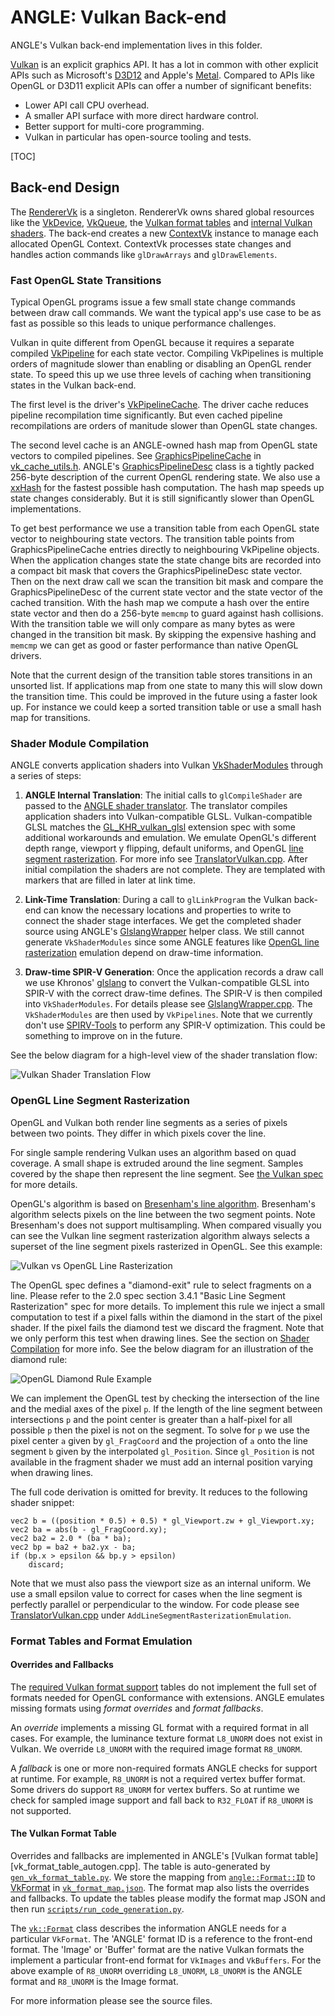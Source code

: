 # ANGLE: Vulkan Back-end

ANGLE's Vulkan back-end implementation lives in this folder.

[Vulkan](https://www.khronos.org/vulkan/) is an explicit graphics API. It has a lot in common with
other explicit APIs such as Microsoft's [D3D12][D3D12 Guide] and Apple's
[Metal](https://developer.apple.com/metal/). Compared to APIs like OpenGL or D3D11 explicit APIs can
offer a number of significant benefits:

 * Lower API call CPU overhead.
 * A smaller API surface with more direct hardware control.
 * Better support for multi-core programming.
 * Vulkan in particular has open-source tooling and tests.

[D3D12 Guide]: https://docs.microsoft.com/en-us/windows/desktop/direct3d12/directx-12-programming-guide

[TOC]

## Back-end Design

The [RendererVk](RendererVk.cpp) is a singleton. RendererVk owns shared global resources like the
[VkDevice][VkDevice], [VkQueue][VkQueue], the [Vulkan format tables](vk_format_utils.h) and
[internal Vulkan shaders](shaders). The back-end creates a new [ContextVk](ContextVk.cpp) instance
to manage each allocated OpenGL Context. ContextVk processes state changes and handles action
commands like `glDrawArrays` and `glDrawElements`.

### Fast OpenGL State Transitions

Typical OpenGL programs issue a few small state change commands between draw call commands. We want
the typical app's use case to be as fast as possible so this leads to unique performance challenges.

Vulkan in quite different from OpenGL because it requires a separate compiled
[VkPipeline][VkPipeline] for each state vector. Compiling VkPipelines is multiple orders of
magnitude slower than enabling or disabling an OpenGL render state. To speed this up we use three
levels of caching when transitioning states in the Vulkan back-end.

The first level is the driver's [VkPipelineCache][VkPipelineCache]. The driver
cache reduces pipeline recompilation time significantly. But even cached
pipeline recompilations are orders of manitude slower than OpenGL state changes.

The second level cache is an ANGLE-owned hash map from OpenGL state vectors to compiled pipelines.
See [GraphicsPipelineCache][GraphicsPipelineCache] in [vk_cache_utils.h](vk_cache_utils.h). ANGLE's
[GraphicsPipelineDesc][GraphicsPipelineDesc] class is a tightly packed 256-byte description of the
current OpenGL rendering state. We also use a [xxHash](https://github.com/Cyan4973/xxHash) for the
fastest possible hash computation. The hash map speeds up state changes considerably. But it is
still significantly slower than OpenGL implementations.

To get best performance we use a transition table from each OpenGL state vector to neighbouring
state vectors. The transition table points from GraphicsPipelineCache entries directly to
neighbouring VkPipeline objects. When the application changes state the state change bits are
recorded into a compact bit mask that covers the GraphicsPipelineDesc state vector. Then on the next
draw call we scan the transition bit mask and compare the GraphicsPipelineDesc of the current state
vector and the state vector of the cached transition. With the hash map we compute a hash over the
entire state vector and then do a 256-byte `memcmp` to guard against hash collisions. With the
transition table we will only compare as many bytes as were changed in the transition bit mask. By
skipping the expensive hashing and `memcmp` we can get as good or faster performance than native
OpenGL drivers.

Note that the current design of the transition table stores transitions in an unsorted list. If
applications map from one state to many this will slow down the transition time. This could be
improved in the future using a faster look up. For instance we could keep a sorted transition table
or use a small hash map for transitions.

[VkDevice]: https://www.khronos.org/registry/vulkan/specs/1.1-extensions/man/html/VkDevice.html
[VkQueue]: https://www.khronos.org/registry/vulkan/specs/1.1-extensions/man/html/VkQueue.html
[VkPipeline]: https://www.khronos.org/registry/vulkan/specs/1.1-extensions/man/html/VkPipeline.html
[VkPipelineCache]: https://www.khronos.org/registry/vulkan/specs/1.1-extensions/man/html/VkPipelineCache.html
[GraphicsPipelineCache]: https://chromium.googlesource.com/angle/angle/+/225f08bf85a368f905362cdd1366e4795680452c/src/libANGLE/renderer/vulkan/vk_cache_utils.h#498
[GraphicsPipelineDesc]: https://chromium.googlesource.com/angle/angle/+/225f08bf85a368f905362cdd1366e4795680452c/src/libANGLE/renderer/vulkan/vk_cache_utils.h#244

### Shader Module Compilation

ANGLE converts application shaders into Vulkan [VkShaderModules][VkShaderModule] through a series
of steps:

1. **ANGLE Internal Translation**: The initial calls to `glCompileShader` are passed to the [ANGLE
shader translator][translator]. The translator compiles application shaders into Vulkan-compatible
GLSL. Vulkan-compatible GLSL matches the [GL_KHR_vulkan_glsl][GL_KHR_vulkan_glsl] extension spec
with some additional workarounds and emulation. We emulate OpenGL's different depth range, viewport
y flipping, default uniforms, and OpenGL [line segment
rasterization](#opengl-line-segment-rasterization). For more info see
[TranslatorVulkan.cpp][TranslatorVulkan.cpp]. After initial compilation the shaders are not
complete. They are templated with markers that are filled in later at link time.

1. **Link-Time Translation**: During a call to `glLinkProgram` the Vulkan back-end can know the
necessary locations and properties to write to connect the shader stage interfaces. We get the
completed shader source using ANGLE's [GlslangWrapper][GlslangWrapper.cpp] helper class. We still
cannot generate `VkShaderModules` since some ANGLE features like [OpenGL line
rasterization](#opengl-line-segment-rasterization) emulation depend on draw-time information.

1. **Draw-time SPIR-V Generation**: Once the application records a draw call we use Khronos'
[glslang][glslang] to convert the Vulkan-compatible GLSL into SPIR-V with the correct draw-time
defines. The SPIR-V is then compiled into `VkShaderModules`. For details please see
[GlslangWrapper.cpp][GlslangWrapper.cpp]. The `VkShaderModules` are then used by `VkPipelines`. Note
that we currently don't use [SPIRV-Tools][SPIRV-Tools] to perform any SPIR-V optimization. This
could be something to improve on in the future.

See the below diagram for a high-level view of the shader translation flow:

<!-- Generated from https://bramp.github.io/js-sequence-diagrams/
participant App
participant "ANGLE Front-end"
participant "Vulkan Back-end"
participant "ANGLE Translator"
participant "GlslangWrapper"
participant "Glslang"

App->"ANGLE Front-end": glCompileShader (VS)
"ANGLE Front-end"->"Vulkan Back-end": ShaderVk::compile
"Vulkan Back-end"->"ANGLE Translator": sh::Compile
"ANGLE Translator"- ->"ANGLE Front-end": return Vulkan-compatible GLSL

Note right of "ANGLE Front-end": Source is templated\nwith markers to be\nfilled at link time.

Note right of App: Same for FS, GS, etc...

App->"ANGLE Front-end": glCreateProgram (...)
App->"ANGLE Front-end": glAttachShader (...)
App->"ANGLE Front-end": glLinkProgram
"ANGLE Front-end"->"Vulkan Back-end": ProgramVk::link

Note right of "Vulkan Back-end": ProgramVk inits uniforms,\nlayouts, and descriptors.

"Vulkan Back-end"->GlslangWrapper: GlslangWrapper::GetShaderSource
GlslangWrapper- ->"Vulkan Back-end": return filled-in sources

Note right of "Vulkan Back-end": Source is templated with\ndefines to be resolved at\ndraw time.

"Vulkan Back-end"- ->"ANGLE Front-end": return success

Note right of App: App execution continues...

App->"ANGLE Front-end": glDrawArrays (any draw)
"ANGLE Front-end"->"Vulkan Back-end": ContextVk::drawArrays

"Vulkan Back-end"->GlslangWrapper: GlslangWrapper::GetShaderCode (with defines)
GlslangWrapper->Glslang: GlslangToSpv
Glslang- ->"Vulkan Back-end": Return SPIR-V

Note right of "Vulkan Back-end": We init VkShaderModules\nand VkPipeline then\nrecord the draw.

"Vulkan Back-end"- ->"ANGLE Front-end": return success
-->

![Vulkan Shader Translation Flow](https://raw.githubusercontent.com/google/angle/master/src/libANGLE/renderer/vulkan/doc/img/VulkanShaderTranslation.svg?sanitize=true)

[VkShaderModule]: https://www.khronos.org/registry/vulkan/specs/1.1-extensions/man/html/VkShaderModule.html
[translator]: https://chromium.googlesource.com/angle/angle/+/refs/heads/master/src/compiler/translator/
[GL_KHR_vulkan_glsl]: https://github.com/KhronosGroup/GLSL/blob/master/extensions/khr/GL_KHR_vulkan_glsl.txt
[TranslatorVulkan.cpp]: https://chromium.googlesource.com/angle/angle/+/refs/heads/master/src/compiler/translator/TranslatorVulkan.cpp
[glslang]: https://github.com/KhronosGroup/glslang
[GlslangWrapper.cpp]: https://chromium.googlesource.com/angle/angle/+/refs/heads/master/src/libANGLE/renderer/vulkan/GlslangWrapper.cpp
[SPIRV-Tools]: https://github.com/KhronosGroup/SPIRV-Tools

### OpenGL Line Segment Rasterization

OpenGL and Vulkan both render line segments as a series of pixels between two points. They differ in
which pixels cover the line.

For single sample rendering Vulkan uses an algorithm based on quad coverage. A small shape is
extruded around the line segment. Samples covered by the shape then represent the line segment. See
[the Vulkan spec][VulkanLineRaster] for more details.

OpenGL's algorithm is based on [Bresenham's line algorithm][Bresenham]. Bresenham's algorithm
selects pixels on the line between the two segment points. Note Bresenham's does not support
multisampling. When compared visually you can see the Vulkan line segment rasterization algorithm
always selects a superset of the line segment pixels rasterized in OpenGL. See this example:

![Vulkan vs OpenGL Line Rasterization][VulkanVsGLLineRaster]

The OpenGL spec defines a "diamond-exit" rule to select fragments on a line. Please refer to the 2.0
spec section 3.4.1 "Basic Line Segment Rasterization" spec for more details. To implement this rule
we inject a small computation to test if a pixel falls within the diamond in the start of the pixel
shader. If the pixel fails the diamond test we discard the fragment. Note that we only perform this
test when drawing lines. See the section on [Shader Compilation](#shader-module-compilation) for
more info. See the below diagram for an illustration of the diamond rule:

![OpenGL Diamond Rule Example][DiamondRule]

We can implement the OpenGL test by checking the intersection of the line and the medial axes of the
pixel `p`. If the length of the line segment between intersections `p` and the point center is
greater than a half-pixel for all possible `p` then the pixel is not on the segment. To solve for
`p` we use the pixel center `a` given by `gl_FragCoord` and the projection of `a` onto the line
segment `b` given by the interpolated `gl_Position`. Since `gl_Position` is not available in the
fragment shader we must add an internal position varying when drawing lines.

The full code derivation is omitted for brevity. It reduces to the following shader snippet:

```vec2 position = PositionVarying.xy / PositionVarying.w;
vec2 b = ((position * 0.5) + 0.5) * gl_Viewport.zw + gl_Viewport.xy;
vec2 ba = abs(b - gl_FragCoord.xy);
vec2 ba2 = 2.0 * (ba * ba);
vec2 bp = ba2 + ba2.yx - ba;
if (bp.x > epsilon && bp.y > epsilon)
    discard;
```

Note that we must also pass the viewport size as an internal uniform. We use a small epsilon value
to correct for cases when the line segment is perfectly parallel or perpendicular to the window. For
code please see [TranslatorVulkan.cpp][TranslatorVulkan.cpp] under
`AddLineSegmentRasterizationEmulation`.

[VulkanLineRaster]: https://www.khronos.org/registry/vulkan/specs/1.1/html/chap24.html#primsrast-lines-basic
[Bresenham]: https://en.wikipedia.org/wiki/Bresenham%27s_line_algorithm
[VulkanVsGLLineRaster]: doc/img/LineRasterComparison.gif
[DiamondRule]: doc/img/LineRasterPixelExample.png

### Format Tables and Format Emulation

#### Overrides and Fallbacks

The [required Vulkan format support][VulkanRequiredSupport] tables do not implement the full set of
formats needed for OpenGL conformance with extensions. ANGLE emulates missing formats using *format
overrides* and *format fallbacks*.

An *override* implements a missing GL format with a required format in all cases. For example, the
luminance texture format `L8_UNORM` does not exist in Vulkan. We override `L8_UNORM` with the
required image format `R8_UNORM`.

A *fallback* is one or more non-required formats ANGLE checks for support at runtime. For example,
`R8_UNORM` is not a required vertex buffer format. Some drivers do support `R8_UNORM` for vertex
buffers. So at runtime we check for sampled image support and fall back to `R32_FLOAT` if `R8_UNORM`
is not supported.

#### The Vulkan Format Table

Overrides and fallbacks are implemented in ANGLE's [Vulkan format
table][vk_format_table_autogen.cpp]. The table is auto-generated by
[`gen_vk_format_table.py`](gen_vk_format_table.py). We store the mapping from
[`angle::Format::ID`](../FormatID_autogen.h) to [VkFormat][VkFormat] in
[`vk_format_map.json`](vk_format_map.json). The format map also lists the overrides and fallbacks.
To update the tables please modify the format map JSON and then run
[`scripts/run_code_generation.py`][RunCodeGeneration].

The [`vk::Format`](vk_format_utils.h) class describes the information ANGLE needs for a particular
`VkFormat`. The 'ANGLE' format ID is a reference to the front-end format. The 'Image' or 'Buffer'
format are the native Vulkan formats the implement a particular front-end format for `VkImages` and
`VkBuffers`. For the above example of `R8_UNORM` overriding `L8_UNORM`, `L8_UNORM` is the ANGLE
format and `R8_UNORM` is the Image format.

For more information please see the source files.

[VulkanRequiredSupport]: https://renderdoc.org/vkspec_chunked/chap37.html#features-required-format-support
[VkFormat]: https://renderdoc.org/vkspec_chunked/chap37.html#VkFormat
[RunCodeGeneration]: ../../../../scripts/run_code_generation.py